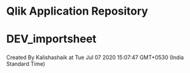 # Qlik Application Repository 
# DEV_importsheet
### 
Created By Kalishashaik at Tue Jul 07 2020 15:07:47 GMT+0530 (India Standard Time)